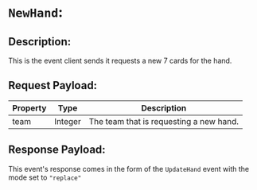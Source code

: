 # `NewHand`:

## Description:
This is the event client sends it requests a new 7 cards for the hand.

## Request Payload:
| Property | Type | Description
| -------- | ---- | -----------
| team     | Integer | The team that is requesting a new hand.

## Response Payload:
This event's response comes in the form of the `UpdateHand` event with the mode set to `"replace"`